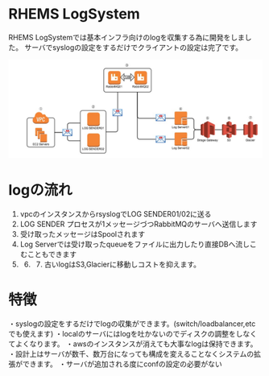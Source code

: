 RHEMS LogSystem
=========

  RHEMS LogSystemでは基本インフラ向けのlogを収集する為に開発をしました。
  サーバでsyslogの設定をするだけでクライアントの設定は完了です。

![alt tag](https://github.com/RHEMS-Japan/LogSystem/blob/master/img/rhems_log.jpg?raw=true)


logの流れ
====================

1. vpcのインスタンスからrsyslogでLOG SENDER01/02に送る
2. LOG SENDER プロセスが1メッセージづつRabbitMQのサーバへ送信します
3. 受け取ったメッセージはSpoolされます
4. Log Serverでは受け取ったqueueをファイルに出力したり直接DBへ流しこむこともできます
5. 6. 7. 古いlogはS3,Glacierに移動しコストを抑えます。

特徴
====================

・syslogの設定をするだけでlogの収集ができます。(switch/loadbalancer,etcでも使えます)
・localのサーバにはlogを吐かないのでディスクの調整をしなくてよくなります。
・awsのインスタンスが消えても大事なlogは保持できます。
・設計上はサーバが数千、数万台になっても構成を変えることなくシステムの拡張ができます。
・サーバが追加される度にconfの設定の必要がない



